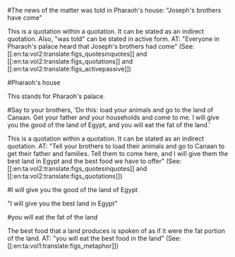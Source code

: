#The news of the matter was told in Pharaoh's house: "Joseph's brothers have come"

This is a quotation within a quotation. It can be stated as an indirect quotation. Also, "was told" can be stated in active form. AT: "Everyone in Pharaoh's palace heard that Joseph's brothers had come" (See: [[:en:ta:vol2:translate:figs_quotesinquotes]] and [[:en:ta:vol2:translate:figs_quotations]] and [[:en:ta:vol2:translate:figs_activepassive]])

#Pharaoh's house

This stands for Pharaoh's palace.

#Say to your brothers, 'Do this: load your animals and go to the land of Canaan. Get your father and your households and come to me. I will give you the good of the land of Egypt, and you will eat the fat of the land.'

This is a quotation within a quotation. It can be stated as an indirect quotation. AT: "Tell your brothers to load their animals and go to Canaan to get their father and families. Tell them to come here, and I will give them the best land in Egypt and the best food we have to offer" (See: [[:en:ta:vol2:translate:figs_quotesinquotes]] and [[:en:ta:vol2:translate:figs_quotations]])

#I will give you the good of the land of Egypt

"I will give you the best land in Egypt"

#you will eat the fat of the land

The best food that a land produces is spoken of as if it were the fat portion of the land. AT: "you will eat the best food in the land" (See: [[:en:ta:vol1:translate:figs_metaphor]])